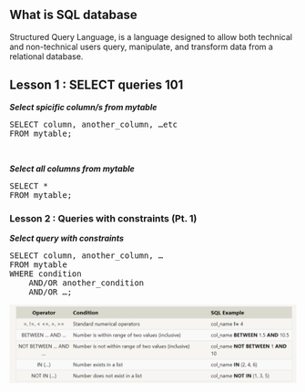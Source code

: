 ## What is SQL database
Structured Query Language, is a language designed to allow both technical and non-technical users query, manipulate, and transform data from a relational database.

## Lesson 1 : SELECT queries 101

 ***Select spicific column/s from mytable*** <br>
<pre>SELECT column, another_column, …etc
FROM mytable;</pre> 
<br>

 ***Select all columns from mytable*** <br>
<pre>SELECT *
FROM mytable;  </pre> 

### Lesson 2 : Queries with constraints (Pt. 1)

***Select query with constraints***
<pre>SELECT column, another_column, …
FROM mytable
WHERE condition
    AND/OR another_condition
    AND/OR …;</pre>
![Condition Table](./assets/p1.png)
